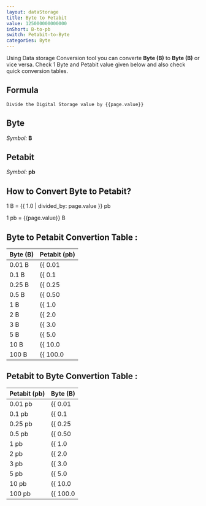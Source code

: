 ```yaml
---
layout: dataStorage
title: Byte to Petabit
value: 125000000000000
inShort: B-to-pb
switch: Petabit-to-Byte
categories: Byte
---
```


Using Data storage Conversion tool you can converte **Byte (B)** to **Byte (B)** or vice versa. Check 1 Byte and Petabit value given below and also check quick conversion tables.

## Formula
`Divide the Digital Storage value by {{page.value}}`

## Byte
*Symbol:* **B**

## Petabit
*Symbol:* **pb**

## How to Convert Byte to Petabit?

1 B = {{ 1.0 | divided_by: page.value }} pb

1 pb = {{page.value}} B


## Byte to Petabit Convertion Table :

| Byte (B) | Petabit (pb) |
| ---- | ---- |
| 0.01 B | {{ 0.01 | divided_by: page.value }} pb |
| 0.1 B | {{ 0.1 | divided_by: page.value }} pb |
| 0.25 B | {{ 0.25 | divided_by: page.value }} pb |
| 0.5 B | {{ 0.50 | divided_by: page.value }} pb |
| 1 B | {{ 1.0 | divided_by: page.value }} pb |
| 2 B | {{ 2.0 | divided_by: page.value }} pb |
| 3 B | {{ 3.0 | divided_by: page.value }} pb |
| 5 B | {{ 5.0 | divided_by: page.value }} pb |
| 10 B | {{ 10.0 | divided_by: page.value }} pb |
| 100 B | {{ 100.0 | divided_by: page.value }} pb |

## Petabit to Byte Convertion Table :

| Petabit (pb) | Byte (B) |
| ---- | ---- |
| 0.01 pb | {{ 0.01 | times: page.value }} B |
| 0.1 pb | {{ 0.1 | times: page.value }} B |
| 0.25 pb | {{ 0.25 | times: page.value }} B |
| 0.5 pb | {{ 0.50 | times: page.value }} B |
| 1 pb | {{ 1.0 | times: page.value }} B |
| 2 pb | {{ 2.0 | times: page.value }} B |
| 3 pb | {{ 3.0 | times: page.value }} B |
| 5 pb | {{ 5.0 | times: page.value }} B |
| 10 pb | {{ 10.0 | times: page.value }} B |
| 100 pb | {{ 100.0 | times: page.value }} B |


<script>
document.getElementById('selectInput')[1].selected = true
document.getElementById('selectOutput')[18].selected = true
</script>
